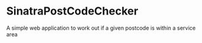 # SinatraPostCodeChecker
 A simple web application to work out if a given postcode is within a service area
